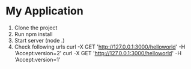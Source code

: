 # My Application
1. Clone the project
2. Run npm install
3. Start server (node .)
4. Check following urls
curl -X GET 'http://127.0.0.1:3000/helloworld' -H 'Accept:version=2'
curl -X GET 'http://127.0.0.1:3000/helloworld' -H 'Accept:version=1'
